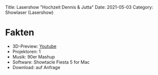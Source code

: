 Title: Lasershow "Hochzeit Dennis & Jutta"
Date: 2021-05-03
Category: Showlaser (Lasershow)

# Fakten
* 3D-Preview: [Youtube](https://www.youtube.com/watch?v=NMLCVmzW9sE)
* Projektoren: 1
* Musik: 90er Mashup
* Software: Showtacle Fiesta 5 for Mac
* Download: auf Anfrage